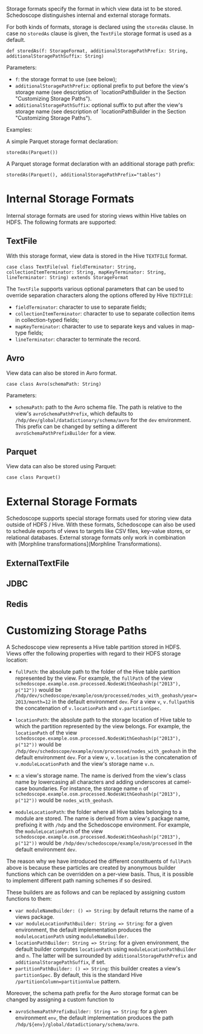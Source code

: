 Storage formats specify the format in which view data ist to be stored. Schedoscope distinguishes internal and external storage formats. 

For both kinds of formats, storage is declared using the `storedAs` clause. In case no `storedAs` clause is given, the `TextFile` storage format is used as a default.

    def storedAs(f: StorageFormat, additionalStoragePathPrefix: String, additionalStoragePathSuffix: String)

Parameters:
* `f`: the storage format to use (see below);
* `additionalStoragePathPrefix`: optional prefix to put before the view's storage name (see description of `locationPathBuilder in the Section "Customizing Storage Paths").
* `additionalStoragePathSuffix`: optional suffix to put after the view's storage name (see description of `locationPathBuilder in the Section "Customizing Storage Paths").

Examples:

A simple Parquet storage format declaration: 
    
    storedAs(Parquet())

A Parquet storage format declaration with an additional storage path prefix:
    
    storedAs(Parquet(), additionalStoragePathPrefix="tables")

# Internal Storage Formats

Internal storage formats are used for storing views within Hive tables on HDFS. The following formats are supported:

## TextFile

With this storage format, view data is stored in the Hive `TEXTFILE` format.

    case class TextFile(val fieldTerminator: String, collectionItemTerminator: String, mapKeyTerminator: String, lineTerminator: String) extends StorageFormat
  
The `TextFile` supports various optional parameters that can be used to override separation characters along the options offered by Hive `TEXTFILE`:
* `fieldTerminator`: character to use to separate fields;
* `collectionItemTerminator`: character to use to separate collection items in collection-typed fields;
* `mapKeyTerminator`: character to use to separate keys and values in map-type fields;
* `lineTerminator`: character to terminate the record.

## Avro

View data can also be stored in Avro format.

    case class Avro(schemaPath: String)

Parameters:
* `schemaPath`: path to the Avro schema file. The path is relative to the view's `avroSchemaPathPrefix`, which defaults to `/hdp/dev/global/datadictionary/schema/avro` for the `dev` environment. This prefix can be changed by setting a different `avroSchemaPathPrefixBuilder` for a view.

## Parquet

View data can also be stored using Parquet:

    case class Parquet()


# External Storage Formats

Schedoscope supports special storage formats used for storing view data outside of HDFS / Hive. With these formats, Schedoscope can also be used to schedule exports of views to targets like CSV files, key-value stores, or relational databases. External storage formats only work in combination with [Morphline transformations](Morphline Transformations).

## ExternalTextFile
## JDBC
## Redis

# Customizing Storage Paths

A Schedoscope view represents a Hive table partition stored in HDFS. Views offer the following properties with regard to their HDFS storage location:

* `fullPath`: the absolute path to the folder of the Hive table partition represented by the view.  For example, the `fullPath` of the view `schedoscope.example.osm.processed.NodesWithGeohash(p("2013"), p("12"))` would be `/hdp/dev/schedoscope/example/osm/processed/nodes_with_geohash/year=2013/month=12` in the default environment `dev`. For a view `v`, `v.fullpath`is the concatenation of `v.locationPath` and `v.partitionSpec`.

* `locationPath`: the absolute path to the storage location of Hive table to which the partition represented by the view belongs. For example, the `locationPath` of the view `schedoscope.example.osm.processed.NodesWithGeohash(p("2013"), p("12"))` would be `/hdp/dev/schedoscope/example/osm/processed/nodes_with_geohash` in the default environment `dev`.  For a view `v`, `v.location` is the concatenation of `v.moduleLocationPath` and the view's storage name `v.n`.

* `n`: a view's storage name. The name is derived from the view's class name by lowercasing all characters and adding underscores at camel-case boundaries. For instance, the storage name `n` of `schedoscope.example.osm.processed.NodesWithGeohash(p("2013"), p("12"))` would be `nodes_with_geohash`.

* `moduleLocationPath`: the folder where all Hive tables belonging to a module are stored. The name is derived from a view's package name, prefixing it with `/hdp` and the Schedoscope environment. For example, the `moduleLocationPath` of the view `schedoscope.example.osm.processed.NodesWithGeohash(p("2013"), p("12"))` would be `/hdp/dev/schedoscope/example/osm/processed` in the default environment `dev`.

The reason why we have introduced the different constituents of `fullPath` above is because these particles are created by anonymous builder functions which can be overridden on a per-view basis. Thus, it is possible to implement different path naming schemes if so desired.

These builders are as follows and can be replaced by assigning custom functions to them:
* `var moduleNameBuilder: () => String`: by default returns the name of a views package.
* `var moduleLocationPathBuilder: String => String`: for a given environment, the default implementation produces the `moduleLocationPath` using `moduleNameBuilder`.
* `locationPathBuilder: String => String`: for a given environment, the default builder computes `locationPath` using `moduleLocationPathBuilder` and `n`. The latter will be surrounded by `additionalStoragePathPrefix` and `additionalStoragePathSuffix`, if set.
* `partitionPathBuilder: () => String`: this builder creates a view's `partitionSpec`. By default, this is the standard Hive `/partitionColumn=partitionValue` pattern.

Moreover, the schema path prefix for the Avro storage format can be changed by assigning a custom function to
* `avroSchemaPathPrefixBuilder: String => String`: for a given environment `env`, the default implementation produces the path `/hdp/${env}/global/datadictionary/schema/avro`.